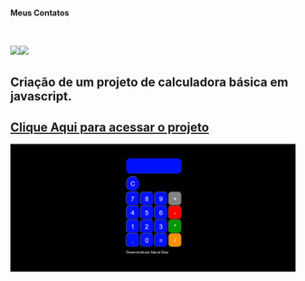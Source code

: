 #### Meus Contatos
# <a href = "mailto:joaodedeusrsfilho@gmail.com"><img src="https://img.shields.io/badge/-Gmail-%23333?style=for-the-badge&logo=gmail&logoColor=white" target="_blank"></a><a href="https://www.linkedin.com/in/joaodedeusrsfilho" target="_blank"><img src="https://img.shields.io/badge/-LinkedIn-%230077B5?style=for-the-badge&logo=linkedin&logoColor=white" target="_blank"></a>
## Criação de um projeto de calculadora básica em javascript.
## <a href="https://joaodedeusrsfilho.github.io/calculadora/">Clique Aqui para acessar o projeto

<img src=print.png>
